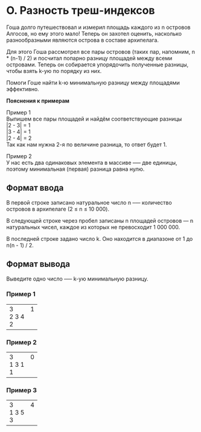 # O. Разность треш-индексов

Гоша долго путешествовал и измерил площадь каждого из n островов Алгосов, но ему этого мало! Теперь он захотел оценить, насколько разнообразными являются острова в составе архипелага.

Для этого Гоша рассмотрел все пары островов (таких пар, напомним, n \* (n-1) / 2) и посчитал попарно разницу площадей между всеми островами. Теперь он собирается упорядочить полученные разницы, чтобы взять k-ую по порядку из них.

Помоги Гоше найти k-ю минимальную разницу между площадями эффективно.

**Пояснения к примерам**

Пример 1<br>
Выпишем все пары площадей и найдём соответствующие разницы<br>
|2 - 3| = 1<br>
|3 - 4| = 1<br>
|2 - 4| = 2<br>
Так как нам нужна 2-я по величине разница, то ответ будет 1.

Пример 2<br>
У нас есть два одинаковых элемента в массиве —– две единицы, поэтому минимальная (первая) разница равна нулю.

## Формат ввода

В первой строке записано натуральное число n –— количество островов в архипелаге (2 ≤ n ≤ 10 000).

В следующей строке через пробел записаны n площадей островов — n натуральных чисел, каждое из которых не превосходит 1 000 000.

В последней строке задано число k. Оно находится в диапазоне от 1 до n(n - 1) / 2.

## Формат вывода

Выведите одно число –— k-ую минимальную разницу.

### Пример 1

<table><tr>
<td>
3<br>
2 3 4<br>
2
</td>
<td>
1
<br>
<br>
<br>
</td>
</tr></table>

### Пример 2

<table><tr>
<td>
3<br>
1 3 1<br>
1
</td>
<td>
0
<br>
<br>
<br>
</td>
</tr></table>

### Пример 3

<table><tr>
<td>
3<br>
1 3 5<br>
3
</td>
<td>
4
<br>
<br>
<br>
</td>
</tr></table>
